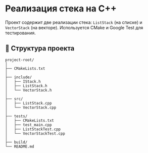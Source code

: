 # Реализация стека на C++

Проект содержит две реализации стека: `ListStack` (на списке) и `VectorStack` (на векторе). Используется CMake и Google Test для тестирования.

## 📂 Структура проекта

```text
project-root/
│
├── CMakeLists.txt
│
├── include/
│   ├── IStack.h
│   ├── ListStack.h
│   └── VectorStack.h
│
├── src/
│   ├── ListStack.cpp
│   └── VectorStack.cpp
│
├── tests/
│   ├── CMakeLists.txt
│   ├── test_main.cpp
│   ├── ListStackTest.cpp
│   └── VectorStackTest.cpp
│
├── build/
└── README.md

